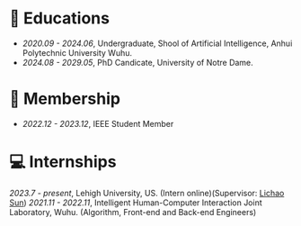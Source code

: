 
# 📖 Educations
- *2020.09 - 2024.06*, Undergraduate, Shool of Artificial Intelligence, Anhui Polytechnic University Wuhu.
- *2024.08 - 2029.05*, PhD Candicate, University of Notre Dame.

# 🧢 Membership
- *2022.12 - 2023.12*, IEEE Student Member

# 💻 Internships
 *2023.7 - present*, Lehigh University, US. (Intern online)(Supervisor: [Lichao Sun](https://lichao-sun.github.io/))
 *2021.11 - 2022.11*, Intelligent Human-Computer Interaction Joint Laboratory, Wuhu. (Algorithm, Front-end and Back-end Engineers)
